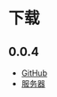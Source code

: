 # 下载

## 0.0.4

- [GitHub](https://github.com/iwangbowen/server-hosting-fs/releases/download/0.0.4/noide.zip)
- [服务器](/download/0.0.4/noide.zip)